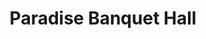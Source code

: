 ---
title: "Paradise Banquet Hall"
url: /ciudad-de-panama/paradise-banquet-hall/
shop: Allgemein
---